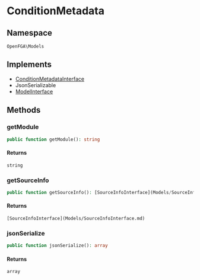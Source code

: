 # ConditionMetadata


## Namespace
`OpenFGA\Models`

## Implements
* [ConditionMetadataInterface](Models/ConditionMetadataInterface.md)
* JsonSerializable
* [ModelInterface](Models/ModelInterface.md)

## Methods
### getModule

```php
public function getModule(): string
```



#### Returns
`string` 

### getSourceInfo

```php
public function getSourceInfo(): [SourceInfoInterface](Models/SourceInfoInterface.md)
```



#### Returns
`[SourceInfoInterface](Models/SourceInfoInterface.md)` 

### jsonSerialize

```php
public function jsonSerialize(): array
```



#### Returns
`array` 

